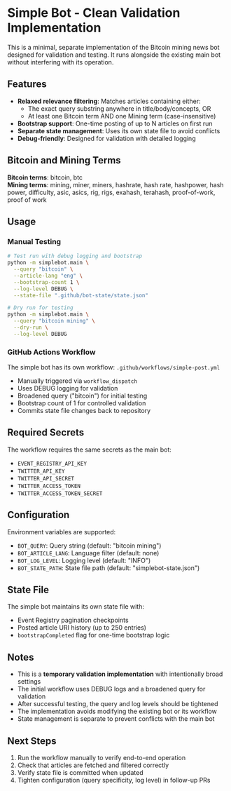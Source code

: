 # Simple Bot - Clean Validation Implementation

This is a minimal, separate implementation of the Bitcoin mining news bot designed for validation and testing. It runs alongside the existing main bot without interfering with its operation.

## Features

- **Relaxed relevance filtering**: Matches articles containing either:
  - The exact query substring anywhere in title/body/concepts, OR
  - At least one Bitcoin term AND one Mining term (case-insensitive)
- **Bootstrap support**: One-time posting of up to N articles on first run
- **Separate state management**: Uses its own state file to avoid conflicts
- **Debug-friendly**: Designed for validation with detailed logging

## Bitcoin and Mining Terms

**Bitcoin terms**: bitcoin, btc  
**Mining terms**: mining, miner, miners, hashrate, hash rate, hashpower, hash power, difficulty, asic, asics, rig, rigs, exahash, terahash, proof-of-work, proof of work

## Usage

### Manual Testing

```bash
# Test run with debug logging and bootstrap
python -m simplebot.main \
  --query "bitcoin" \
  --article-lang "eng" \
  --bootstrap-count 1 \
  --log-level DEBUG \
  --state-file ".github/bot-state/state.json"

# Dry run for testing
python -m simplebot.main \
  --query "bitcoin mining" \
  --dry-run \
  --log-level DEBUG
```

### GitHub Actions Workflow

The simple bot has its own workflow: `.github/workflows/simple-post.yml`

- Manually triggered via `workflow_dispatch`
- Uses DEBUG logging for validation
- Broadened query ("bitcoin") for initial testing
- Bootstrap count of 1 for controlled validation
- Commits state file changes back to repository

## Required Secrets

The workflow requires the same secrets as the main bot:

- `EVENT_REGISTRY_API_KEY`
- `TWITTER_API_KEY`
- `TWITTER_API_SECRET`
- `TWITTER_ACCESS_TOKEN`
- `TWITTER_ACCESS_TOKEN_SECRET`

## Configuration

Environment variables are supported:

- `BOT_QUERY`: Query string (default: "bitcoin mining")
- `BOT_ARTICLE_LANG`: Language filter (default: none)
- `BOT_LOG_LEVEL`: Logging level (default: "INFO")
- `BOT_STATE_PATH`: State file path (default: "simplebot-state.json")

## State File

The simple bot maintains its own state file with:

- Event Registry pagination checkpoints
- Posted article URI history (up to 250 entries)
- `bootstrapCompleted` flag for one-time bootstrap logic

## Notes

- This is a **temporary validation implementation** with intentionally broad settings
- The initial workflow uses DEBUG logs and a broadened query for validation
- After successful testing, the query and log levels should be tightened
- The implementation avoids modifying the existing bot or its workflow
- State management is separate to prevent conflicts with the main bot

## Next Steps

1. Run the workflow manually to verify end-to-end operation
2. Check that articles are fetched and filtered correctly
3. Verify state file is committed when updated
4. Tighten configuration (query specificity, log level) in follow-up PRs